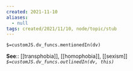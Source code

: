 ```yaml
---
created: 2021-11-10
aliases:
  - null
tags: created/2021/11/10, node/topic/stub
---
```

`$=customJS.dv_funcs.mentionedIn(dv)`

**See**:: [[transphobia]], [[homophobia]], [[sexism]]
*`$=customJS.dv_funcs.outlinedIn(dv, this)`* 

